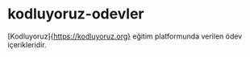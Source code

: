 # kodluyoruz-odevler
[Kodluyoruz]{https://kodluyoruz.org} eğitim platformunda verilen ödev içerikleridir.
